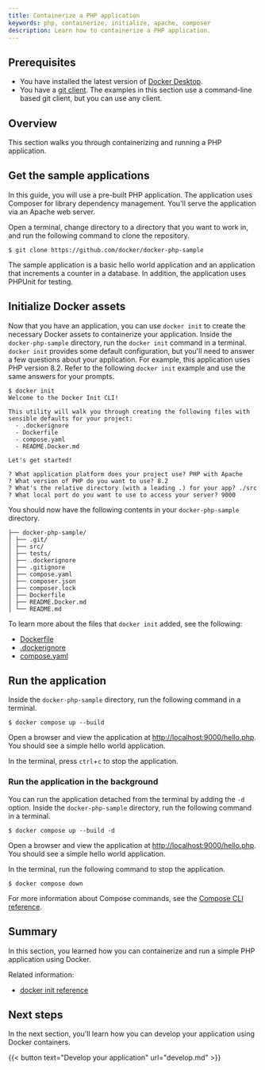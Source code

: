 ```yaml
---
title: Containerize a PHP application
keywords: php, containerize, initialize, apache, composer
description: Learn how to containerize a PHP application.
---
```


## Prerequisites

* You have installed the latest version of [Docker
  Desktop](../../get-docker.md).
* You have a [git client](https://git-scm.com/downloads). The examples in this
  section use a command-line based git client, but you can use any client.

## Overview

This section walks you through containerizing and running a PHP
application.

## Get the sample applications

In this guide, you will use a pre-built PHP application. The application uses Composer for library dependency management. You'll serve the application via an Apache web server.

Open a terminal, change directory to a directory that you want to work in, and
run the following command to clone the repository.

```console
$ git clone https://github.com/docker/docker-php-sample
```

The sample application is a basic hello world application and an application that increments a counter in a database. In addition, the application uses PHPUnit for testing.

## Initialize Docker assets

Now that you have an application, you can use `docker init` to create the
necessary Docker assets to containerize your application. Inside the
`docker-php-sample` directory, run the `docker init` command in a terminal.
`docker init` provides some default configuration, but you'll need to answer a
few questions about your application. For example, this application uses PHP
version 8.2. Refer to the following `docker init` example and use the same
answers for your prompts.

```console
$ docker init
Welcome to the Docker Init CLI!

This utility will walk you through creating the following files with sensible defaults for your project:
  - .dockerignore
  - Dockerfile
  - compose.yaml
  - README.Docker.md

Let's get started!

? What application platform does your project use? PHP with Apache
? What version of PHP do you want to use? 8.2
? What's the relative directory (with a leading .) for your app? ./src
? What local port do you want to use to access your server? 9000
```

You should now have the following contents in your `docker-php-sample`
directory.

```text
├── docker-php-sample/
│ ├── .git/
│ ├── src/
│ ├── tests/
│ ├── .dockerignore
│ ├── .gitignore
│ ├── compose.yaml
│ ├── composer.json
│ ├── composer.lock
│ ├── Dockerfile
│ ├── README.Docker.md
│ └── README.md
```

To learn more about the files that `docker init` added, see the following:
 - [Dockerfile](../../reference/dockerfile.md)
 - [.dockerignore](../../reference/dockerfile.md#dockerignore-file)
 - [compose.yaml](../../compose/compose-file/_index.md)

## Run the application

Inside the `docker-php-sample` directory, run the following command in a
terminal.

```console
$ docker compose up --build
```

Open a browser and view the application at [http://localhost:9000/hello.php](http://localhost:9000/hello.php). You should see a simple hello world application.

In the terminal, press `ctrl`+`c` to stop the application.

### Run the application in the background

You can run the application detached from the terminal by adding the `-d`
option. Inside the `docker-php-sample` directory, run the following command
in a terminal.

```console
$ docker compose up --build -d
```

Open a browser and view the application at [http://localhost:9000/hello.php](http://localhost:9000/hello.php). You should see a simple hello world application.

In the terminal, run the following command to stop the application.

```console
$ docker compose down
```

For more information about Compose commands, see the [Compose CLI
reference](../../compose/reference/_index.md).

## Summary

In this section, you learned how you can containerize and run a simple PHP
application using Docker.

Related information:
 - [docker init reference](../../reference/cli/docker/init.md)

## Next steps

In the next section, you'll learn how you can develop your application using
Docker containers.

{{< button text="Develop your application" url="develop.md" >}}
